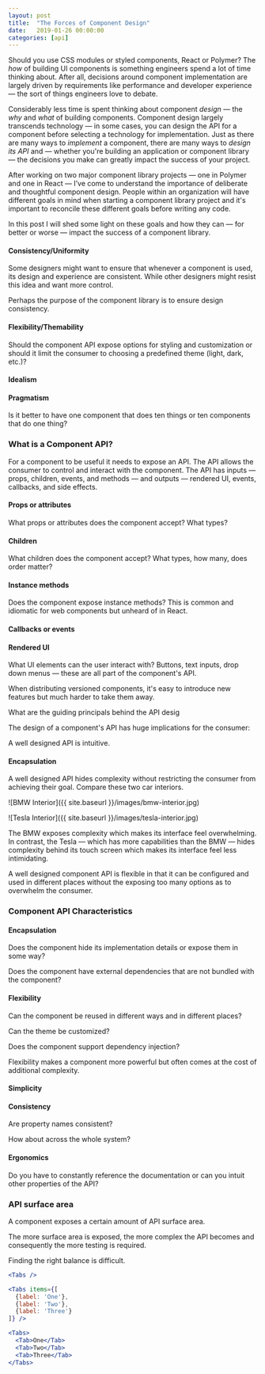 ```yaml
---
layout: post
title:  "The Forces of Component Design"
date:   2019-01-26 00:00:00
categories: [api]
---
```


Should you use CSS modules or styled components, React or Polymer? The _how_ of building UI components is something engineers spend a lot of time thinking about. After all, decisions around component implementation are largely driven by requirements like performance and developer experience — the sort of things engineers love to debate.

Considerably less time is spent thinking about component _design_ — the _why_ and _what_ of building components. Component design largely transcends technology — in some cases, you can design the API for a component before selecting a technology for implementation. Just as there are many ways to _implement_ a component, there are many ways to _design its API_ and — whether you're building an application or component library — the decisions you make can greatly impact the success of your project.

After working on two major component library projects — one in Polymer and one in React — I’ve come to understand the importance of deliberate and thoughtful component design. People within an organization will have different goals in mind when starting a component library project and it's important to reconcile these different goals before writing any code.

In this post I will shed some light on these goals and how they can — for better or worse — impact the success of a component library.

#### Consistency/Uniformity

Some designers might want to ensure that whenever a component is used, its design and experience are consistent. While other designers might resist this idea and want more control.

Perhaps the purpose of the component library is to ensure design consistency.

#### Flexibility/Themability

Should the component API expose options for styling and customization or should it limit the consumer to choosing a predefined theme (light, dark, etc.)?

#### Idealism

#### Pragmatism

Is it better to have one component that does ten things or ten components that do one thing?

### What is a Component API?

For a component to be useful it needs to expose an API. The API allows the consumer to control and interact with the component. The API has inputs — props, children, events, and methods — and outputs — rendered UI, events, callbacks, and side effects.


#### Props or attributes
What props or attributes does the component accept? What types?

#### Children
What children does the component accept? What types, how many, does order matter?

#### Instance methods
Does the component expose instance methods? This is common and idiomatic for web components but unheard of in React.

#### Callbacks or events

#### Rendered UI
What UI elements can the user interact with? Buttons, text inputs, drop down menus — these are all part of the component's API.


When distributing versioned components, it's easy to introduce new features but much harder to take them away.







What are the guiding principals behind the API desig





The design of a component's API has huge implications for the consumer:

A well designed API is intuitive.

#### Encapsulation
A well designed API hides complexity without restricting the consumer from achieving their goal. Compare these two car interiors.

![BMW Interior]({{ site.baseurl }}/images/bmw-interior.jpg)

![Tesla Interior]({{ site.baseurl }}/images/tesla-interior.jpg)

The BMW exposes complexity which makes its interface feel overwhelming. In contrast, the Tesla — which has more capabilities than the BMW —  hides complexity behind its touch screen which makes its interface feel less intimidating.

A well designed component API is flexible in that it can be configured and used in different places without the exposing too many options as to overwhelm the consumer.





### Component API Characteristics

#### Encapsulation
Does the component hide its implementation details or expose them in some way?

Does the component have external dependencies that are not bundled with the component?

#### Flexibility
Can the component be reused in different ways and in different places?

Can the theme be customized?

Does the component support dependency injection?

Flexibility makes a component more powerful but often comes at the cost of additional complexity.

#### Simplicity


#### Consistency
Are property names consistent?


How about across the whole system?

#### Ergonomics

Do you have to constantly reference the documentation or can you intuit other properties of the API?



### API surface area

A component exposes a certain amount of API surface area.

The more surface area is exposed, the more complex the API becomes and consequently the more testing is required.

Finding the right balance is difficult.


```jsx
<Tabs />
```

```jsx
<Tabs items={[
  {label: 'One'},
  {label: 'Two'},
  {label: 'Three'}
]} />
```

```jsx
<Tabs>
  <Tab>One</Tab>
  <Tab>Two</Tab>
  <Tab>Three</Tab>
</Tabs>
```





